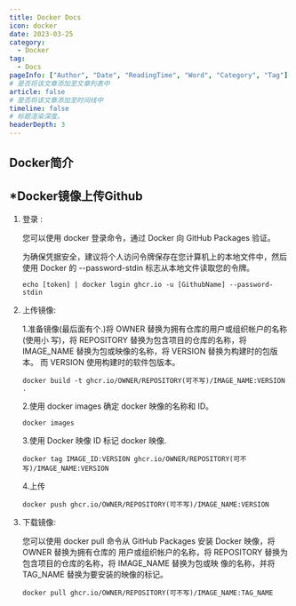 ```yaml
---
title: Docker Docs
icon: docker
date: 2023-03-25
category: 
  - Docker
tag:
  - Docs
pageInfo: ["Author", "Date", "ReadingTime", "Word", "Category", "Tag"]
# 是否将该文章添加至文章列表中
article: false
# 是否将该文章添加至时间线中
timeline: false
# 标题渲染深度。
headerDepth: 3
---
```

## Docker简介



## *Docker镜像上传Github
    
1. 登录 : 

    您可以使用 docker 登录命令，通过 Docker 向 GitHub Packages 验证。

    为确保凭据安全，建议将个人访问令牌保存在您计算机上的本地文件中，然后使用 Docker 的 --password-stdin 标志从本地文件读取您的令牌。 

    ```shell
    echo [token] | docker login ghcr.io -u [GithubName] --password-stdin
    ``` 

2. 上传镜像:

    1.准备镜像(最后面有个.)将 OWNER 替换为拥有仓库的用户或组织帐户的名称(使用小 写)，将 REPOSITORY 替换为包含项目的仓库的名称，将 IMAGE_NAME 替换为包或映像的名称，将 VERSION 替换为构建时的包版本。 而 VERSION 使用构建时的软件包版本。 
    
    ```shell
    docker build -t ghcr.io/OWNER/REPOSITORY(可不写)/IMAGE_NAME:VERSION .
    ```   
    
    2.使用 docker images 确定 docker 映像的名称和 ID。
    
    ```shell
    docker images
    ```
    3.使用 Docker 映像 ID 标记 docker 映像.
    
    ```shell
    docker tag IMAGE_ID:VERSION ghcr.io/OWNER/REPOSITORY(可不写)/IMAGE_NAME:VERSION
    ```     
    4.上传
    
    ```shell
    docker push ghcr.io/OWNER/REPOSITORY(可不写)/IMAGE_NAME:VERSION
    ```

3. 下载镜像:

    您可以使用 docker pull 命令从 GitHub Packages 安装 Docker 映像，将 OWNER 替换为拥有仓库的 用户或组织帐户的名称，将 REPOSITORY 替换为包含项目的仓库的名称，将 IMAGE_NAME 替换为包或映 像的名称，并将 TAG_NAME 替换为要安装的映像的标记。 
       
    ```shell
    docker pull ghcr.io/OWNER/REPOSITORY(可不写)/IMAGE_NAME:TAG_NAME 
    ```